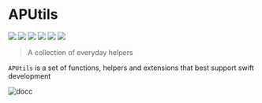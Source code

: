 # APUtils

![](https://img.shields.io/badge/swift-5.6-orange?logo=swift&logoColor=white&style=flat-square)
![](https://img.shields.io/badge/iOS-13+-blue?logo=apple&logoColor=white&style=flat-square)
![](https://img.shields.io/badge/MacOS-10.15+-white?logo=apple&logoColor=white&style=flat-square)
![](https://img.shields.io/github/license/antoniopantaleo/APUtils?style=flat-square)
[![](https://img.shields.io/badge/DocC-documented-blue?style=flat-square)](https://github.com/antoniopantaleo/APUtils/documentation/APUtils)
[![](https://img.shields.io/github/actions/workflow/status/antoniopantaleo/APUtils/test.yml?branch=master&label=test&style=flat-square&logo=github)](https://github.com/antoniopantaleo/APUtils/actions/workflows/test.yml)

> A collection of everyday helpers

`APUtils` is a set of functions, helpers and extensions that best support swift development

![docc](https://user-images.githubusercontent.com/46167308/221703674-9f264c37-9bd9-4bb0-9093-13e6d7fe3f0a.jpg)
